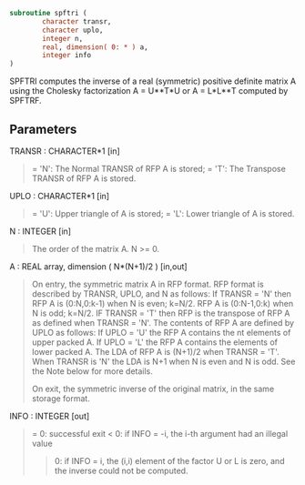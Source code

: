 ```fortran
subroutine spftri (
        character transr,
        character uplo,
        integer n,
        real, dimension( 0: * ) a,
        integer info
)
```

SPFTRI computes the inverse of a real (symmetric) positive definite
matrix A using the Cholesky factorization A = U\*\*T\*U or A = L\*L\*\*T
computed by SPFTRF.

## Parameters
TRANSR : CHARACTER\*1 [in]
> = 'N':  The Normal TRANSR of RFP A is stored;
> = 'T':  The Transpose TRANSR of RFP A is stored.

UPLO : CHARACTER\*1 [in]
> = 'U':  Upper triangle of A is stored;
> = 'L':  Lower triangle of A is stored.

N : INTEGER [in]
> The order of the matrix A.  N >= 0.

A : REAL array, dimension ( N\*(N+1)/2 ) [in,out]
> On entry, the symmetric matrix A in RFP format. RFP format is
> described by TRANSR, UPLO, and N as follows: If TRANSR = 'N'
> then RFP A is (0:N,0:k-1) when N is even; k=N/2. RFP A is
> (0:N-1,0:k) when N is odd; k=N/2. IF TRANSR = 'T' then RFP is
> the transpose of RFP A as defined when
> TRANSR = 'N'. The contents of RFP A are defined by UPLO as
> follows: If UPLO = 'U' the RFP A contains the nt elements of
> upper packed A. If UPLO = 'L' the RFP A contains the elements
> of lower packed A. The LDA of RFP A is (N+1)/2 when TRANSR =
> 'T'. When TRANSR is 'N' the LDA is N+1 when N is even and N
> is odd. See the Note below for more details.
> 
> On exit, the symmetric inverse of the original matrix, in the
> same storage format.

INFO : INTEGER [out]
> = 0:  successful exit
> < 0:  if INFO = -i, the i-th argument had an illegal value
> > 0:  if INFO = i, the (i,i) element of the factor U or L is
> zero, and the inverse could not be computed.
